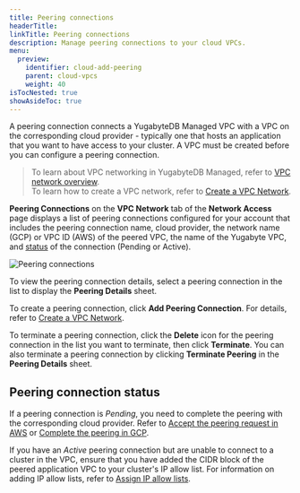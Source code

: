 ```yaml
---
title: Peering connections
headerTitle:
linkTitle: Peering connections
description: Manage peering connections to your cloud VPCs.
menu:
  preview:
    identifier: cloud-add-peering
    parent: cloud-vpcs
    weight: 40
isTocNested: true
showAsideToc: true
---
```


A peering connection connects a YugabyteDB Managed VPC with a VPC on the corresponding cloud provider - typically one that hosts an application that you want to have access to your cluster. A VPC must be created before you can configure a peering connection.

> To learn about VPC networking in YugabyteDB Managed, refer to [VPC network overview](../cloud-vpc-intro/).\
> To learn how to create a VPC network, refer to [Create a VPC Network](../cloud-add-vpc-aws/).

**Peering Connections** on the **VPC Network** tab of the **Network Access** page displays a list of peering connections configured for your account that includes the peering connection name, cloud provider, the network name (GCP) or VPC ID (AWS) of the peered VPC, the name of the Yugabyte VPC, and [status](#peering-connection-status) of the connection (Pending or Active).

![Peering connections](/images/yb-cloud/cloud-vpc-peering.png)

To view the peering connection details, select a peering connection in the list to display the **Peering Details** sheet.

To create a peering connection, click **Add Peering Connection**. For details, refer to [Create a VPC Network](../cloud-add-vpc-aws/).

To terminate a peering connection, click the **Delete** icon for the peering connection in the list you want to terminate, then click **Terminate**. You can also terminate a peering connection by clicking **Terminate Peering** in the **Peering Details** sheet.

## Peering connection status

If a peering connection is _Pending_, you need to complete the peering with the corresponding cloud provider. Refer to [Accept the peering request in AWS](../cloud-add-vpc-aws/#accept-the-peering-request-in-aws) or [Complete the peering in GCP](../cloud-add-vpc-gcp/#complete-the-peering-in-gcp).

If you have an _Active_ peering connection but are unable to connect to a cluster in the VPC, ensure that you have added the CIDR block of the peered application VPC to your cluster's IP allow list. For information on adding IP allow lists, refer to [Assign IP allow lists](../../../cloud-secure-clusters/add-connections/).

